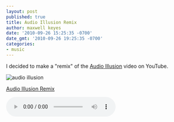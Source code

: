 ```yaml
---
layout: post
published: true
title: Audio Illusion Remix
author: maxwell keyes
date: '2010-09-26 15:25:35 -0700'
date_gmt: '2010-09-26 19:25:35 -0700'
categories:
- music
---
```


I decided to make a "remix" of the [Audio Illusion](http://www.youtube.com/watch?v=ugriWSmRxcM) video on YouTube.

![audio illusion](./audio-illusion.jpg "audio illusion")

[Audio Illusion Remix](./audio-illusion-remix.mp3)

<audio controls>
  <source src="./audio-illusion-remix.mp3" type="audio/mpeg">
Your browser does not support the audio element.
</audio>
